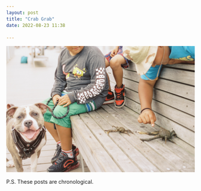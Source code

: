 ```yaml
---
layout: post
title: "Crab Grab"
date: 2022-08-23 11:38

---
```

![crab-grab](/images/fragments/crab-grab.jpg)

P.S. These posts are chronological.
